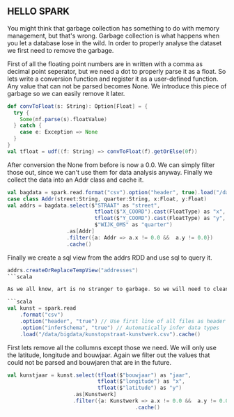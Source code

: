 ## HELLO SPARK

You might think that garbage collection has something to do with memory management, but that's wrong. Garbage collection is what happens when you let a database lose in the wild. 
In order to properly analyse the dataset we first need to remove the garbage.									
													
First of all the floating point numbers are in written with a comma as decimal point seperator, but we need a dot to properly parse it as a float.
So lets write a conversion function and register it as a user-defined function.
Any value that can not be parsed becomes None. We introduce this piece of garbage so we can easily remove it later.

```scala
def convToFloat(s: String): Option[Float] = {
  try {
    Some(nf.parse(s).floatValue)
  } catch {
    case e: Exception => None
  }
}
val tfloat = udf((f: String) => convToFloat(f).getOrElse(0f))		
```

After conversion the None from before is now a 0.0.
We can simply filter those out, since we can't use them for data analysis anyway.
Finally we collect the data into an Addr class and cache it.

```scala
val bagdata = spark.read.format("csv").option("header", true).load("/data/bigdata/BAG_ADRES.csv").cache()
case class Addr(street:String, quarter:String, x:Float, y:Float)
val addrs = bagdata.select($"STRAAT" as "street",
                            tfloat($"X_COORD").cast(FloatType) as "x",
                            tfloat($"Y_COORD").cast(FloatType) as "y",
                            $"WIJK_OMS" as "quarter")
                   .as[Addr]
                   .filter({a: Addr => a.x != 0.0 &&  a.y != 0.0})
                   .cache()
```

Finally we create a sql view from the addrs RDD and use sql to query it.

```scala
addrs.createOrReplaceTempView("addresses")
```scala

As we all know, art is no stranger to garbage. So we will need to clean that up as well.

```scala
val kunst = spark.read
    .format("csv")
    .option("header", "true") // Use first line of all files as header
    .option("inferSchema", "true") // Automatically infer data types
    .load("/data/bigdata/kunstopstraat-kunstwerk.csv").cache()
```
		
First lets remove all the collumns except those we need.
We will only use the latitude, longitude and bouwjaar.
Again we filter out the values that could not be parsed and bouwjaren that are in the future.

```scala
val kunstjaar = kunst.select(tfloat($"bouwjaar") as "jaar",
                             tfloat($"longitude") as "x",
                             tfloat($"latitude") as "y")
                     .as[Kunstwerk]
                     .filter({a: Kunstwerk => a.x != 0.0 &&  a.y != 0.0 && a.jaar <= 2018})
										 .cache()
```































